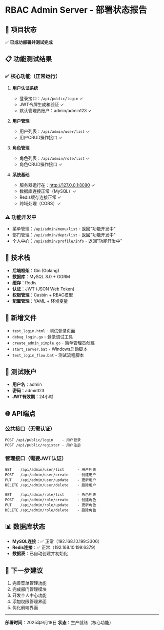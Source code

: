 # RBAC Admin Server - 部署状态报告

## 🚀 项目状态
✅ **已成功部署并测试完成**

## 📋 功能测试结果

### ✅ 核心功能（正常运行）
1. **用户认证系统**
   - 登录接口：`/api/public/login` ✓
   - JWT令牌生成和验证 ✓
   - 默认管理员账户：admin/admin123 ✓

2. **用户管理**
   - 用户列表：`/api/admin/user/list` ✓
   - 用户CRUD操作接口 ✓

3. **角色管理**
   - 角色列表：`/api/admin/role/list` ✓
   - 角色CRUD操作接口 ✓

4. **系统基础**
   - 服务器运行在：http://127.0.0.1:8080 ✓
   - 数据库连接正常（MySQL）✓
   - Redis缓存连接正常 ✓
   - 跨域处理（CORS）✓

### ⚠️ 功能开发中
- 菜单管理：`/api/admin/menu/list` - 返回"功能开发中"
- 部门管理：`/api/admin/dept/list` - 返回"功能开发中"
- 个人中心：`/api/admin/profile/info` - 返回"功能开发中"

## 🔧 技术栈
- **后端框架**：Gin (Golang)
- **数据库**：MySQL 8.0 + GORM
- **缓存**：Redis
- **认证**：JWT (JSON Web Token)
- **权限管理**：Casbin + RBAC模型
- **配置管理**：YAML + 环境变量

## 📁 新增文件
- `test_login.html` - 测试登录页面
- `debug_login.go` - 登录调试工具
- `create_admin_simple.go` - 简单管理员创建
- `start_server.bat` - Windows启动脚本
- `test_login_flow.bat` - 测试流程脚本

## 🔑 测试账户
- **用户名**：admin
- **密码**：admin123
- **JWT有效期**：24小时

## 🌐 API端点

### 公共接口（无需认证）
```
POST /api/public/login    - 用户登录
POST /api/public/register - 用户注册
```

### 管理接口（需要JWT认证）
```
GET    /api/admin/user/list      - 用户列表
POST   /api/admin/user/create    - 创建用户
PUT    /api/admin/user/update    - 更新用户
DELETE /api/admin/user/delete    - 删除用户

GET    /api/admin/role/list      - 角色列表
POST   /api/admin/role/create    - 创建角色
PUT    /api/admin/role/update    - 更新角色
DELETE /api/admin/role/delete    - 删除角色
```

## 📊 数据库状态
- **MySQL连接**：✅ 正常（192.168.10.199:3306）
- **Redis连接**：✅ 正常（192.168.10.199:6379）
- **数据表**：已自动创建并初始化

## 🎯 下一步建议
1. 完善菜单管理功能
2. 完成部门管理模块
3. 开发个人中心功能
4. 添加权限管理界面
5. 优化前端界面

---
**部署时间**：2025年9月18日
**状态**：生产就绪（核心功能）